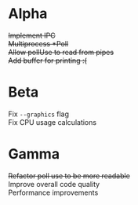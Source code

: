 # Alpha
~~Implement IPC~~ \
~~Multiprocess *Poll~~ \
~~Allow pollUse to read from pipes~~ \
~~Add buffer for printing :(~~

# Beta
Fix `--graphics` flag \
Fix CPU usage calculations

# Gamma
~~Refactor poll use to be more readable~~ \
Improve overall code quality \
Performance improvements
